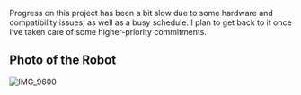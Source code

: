 Progress on this project has been a bit slow due to some hardware and compatibility issues, as well as a busy schedule. I plan to get back to it once I’ve taken care of some higher-priority commitments.

## Photo of the Robot
![IMG_9600](https://github.com/user-attachments/assets/dff9a8c8-421a-4ffa-939d-a28426c41888)
